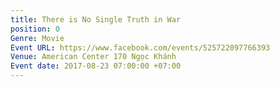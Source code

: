 ```yaml
---
title: There is No Single Truth in War
position: 0
Genre: Movie
Event URL: https://www.facebook.com/events/525722097766393
Venue: American Center 170 Ngọc Khánh
Event date: 2017-08-23 07:00:00 +07:00
---
```


